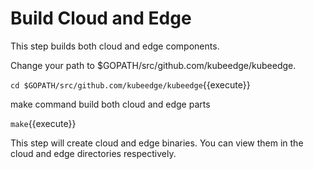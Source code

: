 # Build Cloud and Edge

This step builds both cloud and edge components.

Change your path to $GOPATH/src/github.com/kubeedge/kubeedge.

`cd $GOPATH/src/github.com/kubeedge/kubeedge`{{execute}}

make command build both cloud and edge parts

`make`{{execute}}

This step will create cloud and edge binaries. You can view them in the cloud and edge directories respectively.
